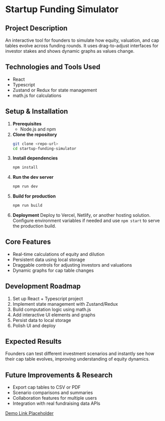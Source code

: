 # Startup Funding Simulator

## Project Description
An interactive tool for founders to simulate how equity, valuation, and cap tables evolve across funding rounds. It uses drag-to-adjust interfaces for investor stakes and shows dynamic graphs as values change.

## Technologies and Tools Used
- React
- Typescript
- Zustand or Redux for state management
- math.js for calculations

## Setup & Installation
1. **Prerequisites**
   - Node.js and npm
2. **Clone the repository**
   ```bash
   git clone <repo-url>
   cd startup-funding-simulator
   ```
3. **Install dependencies**
   ```bash
   npm install
   ```
4. **Run the dev server**
   ```bash
   npm run dev
   ```
5. **Build for production**
   ```bash
   npm run build
   ```
6. **Deployment**
   Deploy to Vercel, Netlify, or another hosting solution. Configure environment variables if needed and use `npm start` to serve the production build.

## Core Features
- Real-time calculations of equity and dilution
- Persistent data using local storage
- Draggable controls for adjusting investors and valuations
- Dynamic graphs for cap table changes

## Development Roadmap
1. Set up React + Typescript project
2. Implement state management with Zustand/Redux
3. Build computation logic using math.js
4. Add interactive UI elements and graphs
5. Persist data to local storage
6. Polish UI and deploy

## Expected Results
Founders can test different investment scenarios and instantly see how their cap table evolves, improving understanding of equity dynamics.

## Future Improvements & Research
- Export cap tables to CSV or PDF
- Scenario comparisons and summaries
- Collaboration features for multiple users
- Integration with real fundraising data APIs

[Demo Link Placeholder](https://example.com)
